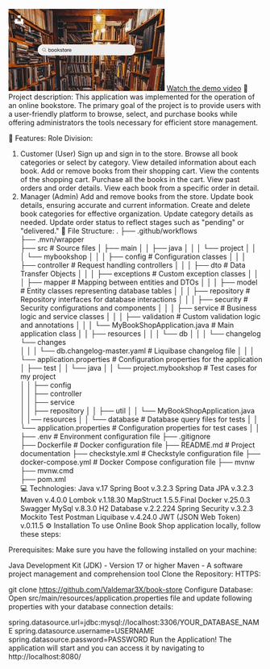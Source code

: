 ![Book Store](assets/book-store.png)
[Watch the demo video](assets/demo.mp4)
📝 Project description:
This application was implemented for the operation of an online bookstore. The primary goal of the project is to provide users with a user-friendly platform to browse, select, and purchase books while offering administrators the tools necessary for efficient store management.

🎯 Features:
Role Division:
1. Customer (User)
   Sign up and sign in to the store.
   Browse all book categories or select by category.
   View detailed information about each book.
   Add or remove books from their shopping cart.
   View the contents of the shopping cart.
   Purchase all the books in the cart.
   View past orders and order details.
   View each book from a specific order in detail.
2. Manager (Admin)
   Add and remove books from the store.
   Update book details, ensuring accurate and current information.
   Create and delete book categories for effective organization.
   Update category details as needed.
   Update order status to reflect stages such as "pending" or "delivered."
   📂 File Structure:
  .
   ├── .github/workflows        
   ├── .mvn/wrapper             
   ├── src     # Source files
   │   ├── main
   │   │   ├── java
   │   │   │   └── project
   │   │   │       └── mybookshop
   │   │   │           ├── config          # Configuration classes
   │   │   │           ├── controller      # Request handling controllers
   │   │   │           ├── dto             # Data Transfer Objects
   │   │   │           ├── exceptions      # Custom exception classes
   │   │   │           ├── mapper          # Mapping between entities and DTOs
   │   │   │           ├── model           # Entity classes representing database tables
   │   │   │           ├── repository      # Repository interfaces for database interactions
   │   │   │           ├── security        # Security configurations and components
   │   │   │           ├── service         # Business logic and service classes
   │   │   │           ├── validation      # Custom validation logic and annotations
   │   │   │           └── MyBookShopApplication.java  # Main application class
   │   │   ├── resources
   │   │   │   └── db
   │   │   │       └── changelog
   └── changes                
   │   │   │           └── db.changelog-master.yaml   # Liquibase changelog file
   │   │   │       └── application.properties  # Configuration properties for the application
   │   ├── test
   │   │   └── java
   │   │       └── project.mybookshop      # Test cases for my project  
   │   │           ├── config          
   │   │           ├── controller      
   │   │           ├── service      
   │   │           ├── repository
   │   │           ├── util
   │   │           └── MyBookShopApplication.java  
   │   │── resources
   │   │       └── database            # Database query files for tests
   │   │   └── application.properties  # Configuration properties for test cases
   │   │               
   ├── .env                     # Environment configuration file
   ├── .gitignore               
   ├── Dockerfile               # Docker configuration file
   ├── README.md                # Project documentation
   ├── checkstyle.xml           # Checkstyle configuration file
   ├── docker-compose.yml       # Docker Compose configuration file
   ├── mvnw                     
   ├── mvnw.cmd                 
   ├── pom.xml                  
   💻 Technologies:
   Java v.17
   Spring Boot v.3.2.3
   Spring Data JPA v.3.2.3
   Maven v.4.0.0
   Lombok v.1.18.30
   MapStruct 1.5.5.Final
   Docker v.25.0.3
   Swagger
   MySql v.8.3.0
   H2 Database v.2.2.224
   Spring Security v.3.2.3
   Mockito Test
   Postman
   Liquibase v.4.24.0
   JWT (JSON Web Token) v.0.11.5
   ⚙ Installation
   To use Online Book Shop application locally, follow these steps:

Prerequisites:
Make sure you have the following installed on your machine:

Java Development Kit (JDK) - Version 17 or higher
Maven - A software project management and comprehension tool
Clone the Repository:
HTTPS:

git clone https://github.com/Valdemar3X/book-store
Configure Database:
Open src/main/resources/application.properties file and update following properties with your database connection details:

spring.datasource.url=jdbc:mysql://localhost:3306/YOUR_DATABASE_NAME
spring.datasource.username=USERNAME
spring.datasource.password=PASSWORD
Run the Application!
The application will start and you can access it by navigating to http://localhost:8080/
